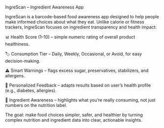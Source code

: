 IngreScan – Ingredient Awareness App

IngreScan is a barcode-based food awareness app designed to help people make informed choices about what they eat.
Unlike calorie or fitness trackers, IngreScan focuses on ingredient transparency and health impact:

📊 Health Score (1–10) – simple numeric rating of overall product healthiness.

🏷 Consumption Tier – Daily, Weekly, Occasional, or Avoid, for easy decision-making.

⚠ Smart Warnings – flags excess sugar, preservatives, stabilizers, and allergens.

👤 Personalized Feedback – adapts results based on user’s health profile (e.g., diabetes, allergies).

🥗 Ingredient Awareness – highlights what you’re really consuming, not just numbers on the nutrition label.

The goal: make food choices simpler, safer, and healthier by turning complex nutrition and ingredient data into clear, actionable insights.
